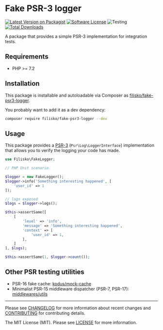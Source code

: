 # Fake PSR-3 logger

[![Latest Version on Packagist][ico-version]][link-packagist]
[![Software License][ico-license]](LICENSE)
![Testing][ico-ga]
[![Total Downloads][ico-downloads]][link-downloads]

A package that provides a simple PSR-3 implementation for integration tests.

## Requirements

* PHP >= 7.2

## Installation

This package is installable and autoloadable via Composer as [filisko/fake-psr3-logger](https://packagist.org/packages/filisko/fake-psr3-logger).

You probably want to add it as a dev dependency:
```sh
composer require filisko/fake-psr3-logger --dev
```

## Usage

This package provides a [PSR-3](http://www.php-fig.org/psr/psr-3/) (`Psr\Log\LoggerInterface`) implementation that allows you to verify the logging your code has made.

```php
use Filisko\FakeLogger;

// PHP Unit scenario

$logger = new FakeLogger();
$logger->info('Something interesting happened', [
    'user_id' => 1
]);

// logs exposed
$logs = $logger->logs();

$this->assertSame([
    [
        'level' => 'info',
        'message' => 'Something interesting happened',
        'context' => [
            'user_id' => 1,
        ],
    ]
], $logs);

$this->assertSame(1, $logger->count());
```

## Other PSR testing utilities

- PSR-16 fake cache: [kodus/mock-cache](https://github.com/kodus/mock-cache)
- Minimalist PSR-15 middleware dispatcher (PSR-7, PSR-17): [middlewares/utils](https://github.com/middlewares/utils?tab=readme-ov-file#dispatcher)

---

Please see [CHANGELOG](CHANGELOG.md) for more information about recent changes and [CONTRIBUTING](CONTRIBUTING.md) for contributing details.

The MIT License (MIT). Please see [LICENSE](LICENSE) for more information.

[ico-version]: https://img.shields.io/packagist/v/filisko/fake-psr3-logger.svg?style=flat-square
[ico-license]: https://img.shields.io/badge/license-MIT-brightgreen.svg?style=flat-square
[ico-ga]: https://github.com/filisko/fake-psr3-logger/workflows/testing/badge.svg
[ico-downloads]: https://img.shields.io/packagist/dt/filisko/fake-psr3-logger.svg?style=flat-square

[link-packagist]: https://packagist.org/packages/filisko/fake-psr3-logger
[link-downloads]: https://packagist.org/packages/filisko/fake-psr3-logger

